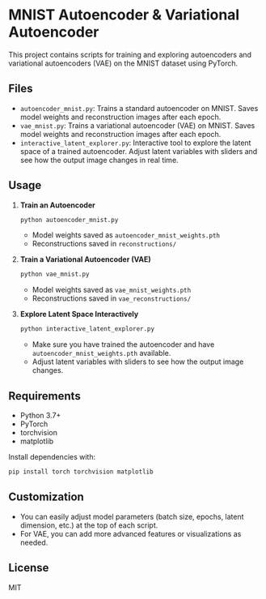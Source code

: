 # MNIST Autoencoder & Variational Autoencoder

This project contains scripts for training and exploring autoencoders and variational autoencoders (VAE) on the MNIST dataset using PyTorch.

## Files

- `autoencoder_mnist.py`: Trains a standard autoencoder on MNIST. Saves model weights and reconstruction images after each epoch.
- `vae_mnist.py`: Trains a variational autoencoder (VAE) on MNIST. Saves model weights and reconstruction images after each epoch.
- `interactive_latent_explorer.py`: Interactive tool to explore the latent space of a trained autoencoder. Adjust latent variables with sliders and see how the output image changes in real time.

## Usage

1. **Train an Autoencoder**
   ```bash
   python autoencoder_mnist.py
   ```
   - Model weights saved as `autoencoder_mnist_weights.pth`
   - Reconstructions saved in `reconstructions/`

2. **Train a Variational Autoencoder (VAE)**
   ```bash
   python vae_mnist.py
   ```
   - Model weights saved as `vae_mnist_weights.pth`
   - Reconstructions saved in `vae_reconstructions/`

3. **Explore Latent Space Interactively**
   ```bash
   python interactive_latent_explorer.py
   ```
   - Make sure you have trained the autoencoder and have `autoencoder_mnist_weights.pth` available.
   - Adjust latent variables with sliders to see how the output image changes.

## Requirements
- Python 3.7+
- PyTorch
- torchvision
- matplotlib

Install dependencies with:
```bash
pip install torch torchvision matplotlib
```

## Customization
- You can easily adjust model parameters (batch size, epochs, latent dimension, etc.) at the top of each script.
- For VAE, you can add more advanced features or visualizations as needed.

## License
MIT
